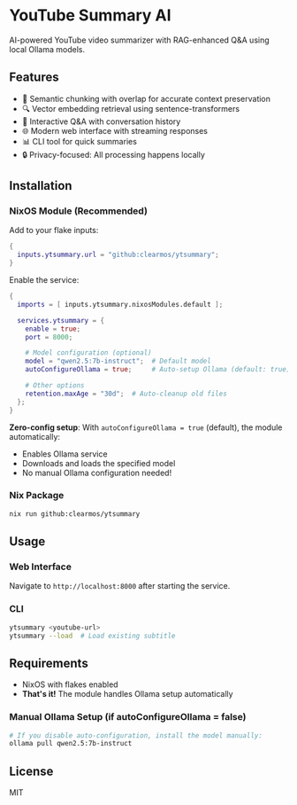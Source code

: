 # YouTube Summary AI

AI-powered YouTube video summarizer with RAG-enhanced Q&A using local Ollama models.

## Features

- 🎯 Semantic chunking with overlap for accurate context preservation
- 🔍 Vector embedding retrieval using sentence-transformers
- 💬 Interactive Q&A with conversation history
- 🌐 Modern web interface with streaming responses
- 📊 CLI tool for quick summaries
- 🔒 Privacy-focused: All processing happens locally

## Installation

### NixOS Module (Recommended)

Add to your flake inputs:

```nix
{
  inputs.ytsummary.url = "github:clearmos/ytsummary";
}
```

Enable the service:

```nix
{
  imports = [ inputs.ytsummary.nixosModules.default ];

  services.ytsummary = {
    enable = true;
    port = 8000;

    # Model configuration (optional)
    model = "qwen2.5:7b-instruct";  # Default model
    autoConfigureOllama = true;     # Auto-setup Ollama (default: true)

    # Other options
    retention.maxAge = "30d";  # Auto-cleanup old files
  };
}
```

**Zero-config setup**: With `autoConfigureOllama = true` (default), the module automatically:
- Enables Ollama service
- Downloads and loads the specified model
- No manual Ollama configuration needed!

### Nix Package

```bash
nix run github:clearmos/ytsummary
```

## Usage

### Web Interface
Navigate to `http://localhost:8000` after starting the service.

### CLI
```bash
ytsummary <youtube-url>
ytsummary --load  # Load existing subtitle
```

## Requirements

- NixOS with flakes enabled
- **That's it!** The module handles Ollama setup automatically

### Manual Ollama Setup (if autoConfigureOllama = false)

```bash
# If you disable auto-configuration, install the model manually:
ollama pull qwen2.5:7b-instruct
```

## License

MIT
